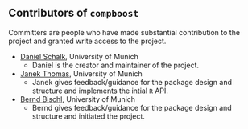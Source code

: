 ## Contributors of `compboost`

Committers are people who have made substantial contribution to the project and granted write access to the project.

-   [Daniel Schalk](https://github.com/schalkdaniel), University of Munich
    -   Daniel is the creator and maintainer of the project.
-   [Janek Thomas](https://github.com/ja-thomas), University of Munich
    -   Janek gives feedback/guidance for the package design and structure and implements the intial `R` API.
-   [Bernd Bischl](https://github.com/berndbischl), University of Munich
    -   Bernd gives feedback/guidance for the package design and structure and initiated the project.
